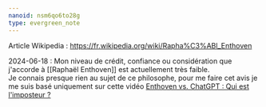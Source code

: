 ```yaml
---
nanoid: nsm6qo6to28g
type: evergreen_note
---
```

Article Wikipedia : https://fr.wikipedia.org/wiki/Rapha%C3%ABl_Enthoven

2024-06-18 : Mon niveau de crédit, confiance ou considération que j'accorde à [[Raphaël Enthoven]] est actuellement très faible.  
Je connais presque rien au sujet de ce philosophe, pour me faire cet avis je me suis basé uniquement sur cette vidéo [Enthoven vs. ChatGPT : Qui est l'imposteur ?](https://youtu.be/dOF9vc5tLJ4?si=r-eRcPUZeilseyVl)
